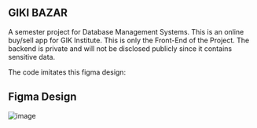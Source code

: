 ## GIKI BAZAR

A semester project for Database Management Systems. This is an online buy/sell app for GIK Institute. This is only the Front-End of the Project. The backend is private and will not be disclosed publicly since it contains sensitive data.


The code imitates this figma design:
## Figma Design

![image](https://github.com/abdullahimtiazyousafzai/gikibazar/assets/126229662/2cdf1fa5-1f43-47be-87b2-bc4080162898)
